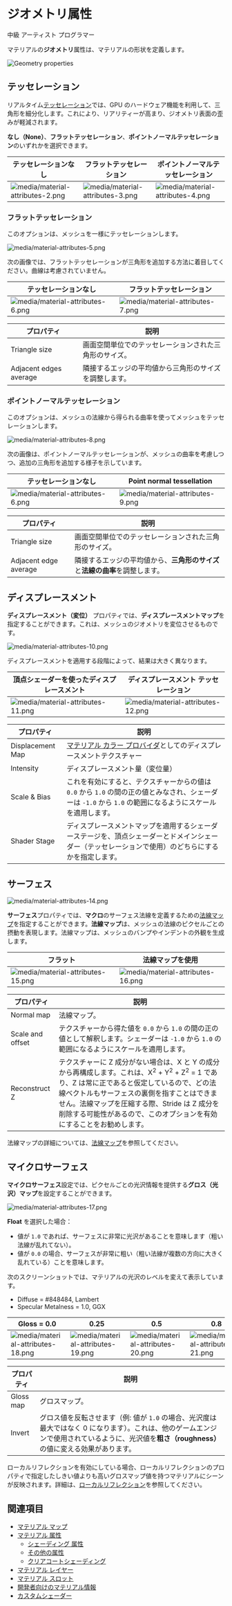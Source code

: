 # ジオメトリ属性
<!--
# Geometry attributes
-->

<span class="label label-doc-level">中級</span>
<span class="label label-doc-audience">アーティスト</span>
<span class="label label-doc-audience">プログラマー</span>
<!--
<span class="label label-doc-level">Intermediate</span>
<span class="label label-doc-audience">Artist</span>
<span class="label label-doc-audience">Programmer</span>
-->

マテリアルの**ジオメトリ**属性は、マテリアルの形状を定義します。
<!--
The material **geometry** attributes define the shape of a material.
-->

![Geometry properties](media/geometry-properties.png)

## テッセレーション
<!--
## Tessellation
-->

リアルタイム[テッセレーション](https://ja.wikipedia.org/wiki/%E3%83%86%E3%83%83%E3%82%BB%E3%83%AC%E3%83%BC%E3%82%B7%E3%83%A7%E3%83%B3)では、GPU のハードウェア機能を利用して、三角形を細分化します。これにより、リアリティーが高まり、ジオメトリ表面の歪みが軽減されます。
<!--
Real-time tessellation uses a HW feature of the GPU to massively subdivide triangles. This increases the realism and potential of deformations of the surface geometry.
-->

**なし（None）**、**フラットテッセレーション**、**ポイントノーマルテッセレーション**のいずれかを選択できます。
<!--
You can choose **none**, **flat tessellation**, or **point normal tessellation**.
-->

| テッセレーションなし | フラットテッセレーション　| ポイントノーマルテッセレーション
| --------------  | -------------- | -------------------- 
| ![media/material-attributes-2.png](media/material-attributes-2.png)  | ![media/material-attributes-3.png](media/material-attributes-3.png)  | ![media/material-attributes-4.png](media/material-attributes-4.png)

<!--
| No tessellation  | Flat tessellation | Point normal tessellation 
| --------------  | -------------- | -------------------- 
| ![media/material-attributes-2.png](media/material-attributes-2.png)  | ![media/material-attributes-3.png](media/material-attributes-3.png)  | ![media/material-attributes-4.png](media/material-attributes-4.png)
-->

### フラットテッセレーション
<!--
### Flat tessellation
-->

このオプションは、メッシュを一様にテッセレーションします。
<!--
This option tessellates the mesh uniformly.
-->

![media/material-attributes-5.png](media/material-attributes-5.png) 

次の画像では、フラットテッセレーションが三角形を追加する方法に着目してください。曲線は考慮されていません。
<!--
In the images below, notice how the flat tessellation adds extra triangles, but doesn't take the curve into account:
-->

| テッセレーションなし | フラットテッセレーション 
| ---------------- | ----------------- 
| ![media/material-attributes-6.png](media/material-attributes-6.png)  | ![media/material-attributes-7.png](media/material-attributes-7.png)   

<!--
| No tessellation  | Flat tessellation  
| ---------------- | ----------------- 
| ![media/material-attributes-6.png](media/material-attributes-6.png)  | ![media/material-attributes-7.png](media/material-attributes-7.png)   
-->

| プロパティ              | 説明
| ---------------------- | ------------
| Triangle size          | 画面空間単位でのテッセレーションされた三角形のサイズ。
| Adjacent edges average | 隣接するエッジの平均値から三角形のサイズを調整します。

<!--
| Property               | Description      
| ---------------------- | ------------
| Triangle size          | The size of a tessellated triangle in screen-space units
| Adjacent edges average | Adjust the triangle size values from the average of adjacent edges values 
-->

### ポイントノーマルテッセレーション
<!--
### Point normal tessellation
-->

このオプションは、メッシュの法線から得られる曲率を使ってメッシュをテッセレーションします。
<!--
This option tessellates the mesh using the curvature provided by the mesh normals.
-->

![media/material-attributes-8.png](media/material-attributes-8.png) 

次の画像は、ポイントノーマルテッセレーションが、メッシュの曲率を考慮しつつ、追加の三角形を追加する様子を示しています。
<!--
The images below show how point normal tessellation adds extra triangles while taking the curvature of the mesh into account:
-->

| テッセレーションなし | Point normal tessellation 
| ---------------|  ---------------------- |
| ![media/material-attributes-6.png](media/material-attributes-6.png)  |![media/material-attributes-9.png](media/material-attributes-9.png)         

<!--
| No tessellation | Point normal tessellation 
| ---------------|  ---------------------- |
| ![media/material-attributes-6.png](media/material-attributes-6.png)  |![media/material-attributes-9.png](media/material-attributes-9.png)         
-->

| プロパティ              | 説明
| ---------------------- | ------------
| Triangle size          | 画面空間単位でのテッセレーションされた三角形のサイズ。
| Adjacent edge average  | 隣接するエッジの平均値から、**三角形のサイズ**と**法線の曲率**を調整します。

<!--
| Property               | Description 
| ---------------------- | ------------
| Triangle size          | The size of a tessellated triangle in screen-space units
| Adjacent edge average | Adjust the **triangle size** and **normal curvature** values from the average of adjacent edge values
-->

## ディスプレースメント
<!--
## Displacement
-->

**ディスプレースメント（変位）** プロパティでは、**ディスプレースメントマップ**を指定することができます。これは、メッシュのジオメトリを変位させるものです。
<!--
Under the **Displacement** properties, you can specify **displacement map**. This displaces the geometry of the mesh.
-->

![media/material-attributes-10.png](media/material-attributes-10.png) 

ディスプレースメントを適用する段階によって、結果は大きく異なります。
<!--
Depending on the stage at which the displacement is applied, the results can be very different:
-->

| 頂点シェーダーを使ったディスプレースメント  | ディスプレースメント テッセレーション  
| ------| ----------------- |
| ![media/material-attributes-11.png](media/material-attributes-11.png)  | ![media/material-attributes-12.png](media/material-attributes-12.png)

<!--
| Displacement with vertex shader  | Tessellation with displacement  
| ------| ----------------- |
| ![media/material-attributes-11.png](media/material-attributes-11.png)  | ![media/material-attributes-12.png](media/material-attributes-12.png)
-->

| プロパティ        | 説明
| ---------------- | ------------ 
| Displacement Map | [マテリアル カラー プロバイダ](material-maps.md)としてのディスプレースメントテクスチャー
| Intensity        | ディスプレースメント量（変位量）
| Scale & Bias     | これを有効にすると、テクスチャーからの値は `0.0` から `1.0` の間の正の値とみなされ、シェーダーは `-1.0` から `1.0` の範囲になるようにスケールを適用します。
| Shader Stage     | ディスプレースメントマップを適用するシェーダーステージを、頂点シェーダーとドメインシェーダー（テッセレーションで使用）のどちらにするかを指定します。

<!--
| Property         | Description     
| ---------------- | ------------ 
| Displacement Map | The displacement texture as a [material color provider](material-maps.md) 
| Intensity        | The amount of displacement                                         
| Scale & Bias     | When enabled, the value coming from the texture is considered a positive value ranging from `0.0` to `1.0` and the shader applies a scale to get the range -1.0 to `1.0`
| Shader Stage     | Specify which shader stage the displacement map should be applied to: vertex shader or domain shader (used with tessellation)
-->

## サーフェス
<!--
## Surface
-->

![media/material-attributes-14.png](media/material-attributes-14.png) 

**サーフェス**プロパティでは、**マクロ**のサーフェス法線を定義するための[法線マップ](../textures/normal-maps.md)を指定することができます。**法線マップ**は、メッシュの法線のピクセルごとの摂動を表現します。法線マップは、メッシュのバンプやインデントの外観を生成します。
<!--
Under the **Surface** properties, you can define a [Normal maps](../textures/normal-maps.md) to define **macro** surface normals. The **normal map** provides per-pixel normal perturbation of the normal of the mesh. Normal maps create the appearance of bumps and indents in the mesh:
-->

| フラット | 法線マップを使用
| -----| ----------- 
| ![media/material-attributes-15.png](media/material-attributes-15.png)  | ![media/material-attributes-16.png](media/material-attributes-16.png)  

<!--
| Flat | Using a normal map   
| -----| ----------- 
| ![media/material-attributes-15.png](media/material-attributes-15.png)  | ![media/material-attributes-16.png](media/material-attributes-16.png)  
-->

| プロパティ    | 説明
| ------------ | ---------------
| Normal map   | 法線マップ。
| Scale and offset | テクスチャーから得た値を `0.0` から `1.0` の間の正の値として解釈します。シェーダーは `-1.0` から `1.0` の範囲になるようにスケールを適用します。
| Reconstruct Z    | テクスチャーに Z 成分がない場合は、X と Y の成分から再構成します。これは、X<sup>2</sup> + Y<sup>2</sup> + Z<sup>2</sup> = 1 であり、Z は常に正であると仮定しているので、どの法線ベクトルもサーフェスの裏側を指すことはできません。法線マップを圧縮する際、Stride は Z 成分を削除する可能性があるので、このオプションを有効にすることをお勧めします。

<!--
| Property     | Description 
| ------------ | ---------------
| Normal map   | The normal map color provider
| Scale and offset | Interpret values from the texture as positive values ranging from `0.0` to `1.0`. The shader applies a scale to get the range `-1.0` to `1.0`.
| Reconstruct Z    | If there's no Z component in the texture, reconstruct it from the X and Y components. This assumes that X<sup>2</sup> + Y<sup>2</sup> + Z<sup>2</sup> = 1 and that Z is always positive, so no normal vector can point to the back side of the surface. We recommend you enable this option, as Stride might remove the Z component when you compress normal maps.
-->

法線マップの詳細については、[法線マップ](../textures/normal-maps.md)を参照してください。
<!--
For more information about normal maps, see the [normal maps](../textures/normal-maps.md) page.
-->

## マイクロサーフェス
<!--
## Micro surface
-->

**マイクロサーフェス**設定では、ピクセルごとの光沢情報を提供する**グロス（光沢）マップ**を設定することができます。
<!--
Under the **Micro surface** setting, you can provide a **gloss map** to provide per-pixel information for gloss.
-->

![media/material-attributes-17.png](media/material-attributes-17.png)

**Float** を選択した場合：
<!--
If you select **Float**:
-->

- 値が `1.0` であれば、サーフェスに非常に光沢があることを意味します（粗い法線が乱れてない）。
- 値が `0.0` の場合、サーフェスが非常に粗い（粗い法線が複数の方向に大きく乱れている）ことを意味します。

<!--
- a value of `1.0` means the surface is highly glossy (the coarse normal isn't perturbed)
- a value of `0.0` means the surface is very rough (the coarse normal is highly perturbed in several directions)
-->

次のスクリーンショットでは、マテリアルの光沢のレベルを変えて表示しています。
<!--
The screenshots below show different levels of gloss on a material:
-->

- Diffuse = #848484, Lambert
- Specular Metalness = 1.0, GGX

<!--
- Diffuse = #848484, Lambert
- Specular Metalness = 1.0, GGX
-->

| Gloss = 0.0 | 0.25 | 0.5  | 0.8  | 1.0 
| ---------------- | ---- | ---- |----- | ---
| ![media/material-attributes-18.png](media/material-attributes-18.png)  | ![media/material-attributes-19.png](media/material-attributes-19.png)  | ![media/material-attributes-20.png](media/material-attributes-20.png)  | ![media/material-attributes-21.png](media/material-attributes-21.png)  | ![media/material-attributes-22.png](media/material-attributes-22.png)  

<!--
| Gloss = 0.0 | 0.25 | 0.5  | 0.8  | 1.0 
| ---------------- | ---- | ---- |----- | ---
| ![media/material-attributes-18.png](media/material-attributes-18.png)  | ![media/material-attributes-19.png](media/material-attributes-19.png)  | ![media/material-attributes-20.png](media/material-attributes-20.png)  | ![media/material-attributes-21.png](media/material-attributes-21.png)  | ![media/material-attributes-22.png](media/material-attributes-22.png)  
-->

| プロパティ      | 説明
| -------------- | ---------
| Gloss map      | グロスマップ。
| Invert         | グロス値を反転させます（例: 値が `1.0` の場合、光沢度は最大ではなく 0 になります）。これは、他のゲームエンジンで使用されているように、光沢値を**粗さ（roughness）** の値に変える効果があります。

<!--
| Property       | Description
| -------------- | -- |
| Gloss map | The gloss map color provider
| Invert         | Inverts the gloss value (eg a value of `1.0` produces zero gloss instead of maximum). This effectively turns the gloss value into a **roughness** value, as used in other game engines
-->

ローカルリフレクションを有効にしている場合、ローカルリフレクションのプロパティで指定したしきい値よりも高いグロスマップ値を持つマテリアルにシーンが反映されます。詳細は、[ローカルリフレクション](../post-effects/local-reflections.md)を参照してください。

<!--
If you have local reflections enabled, the scene is reflected in materials with a gloss map value higher than the threshold you specify in the local reflections properties. For more information, see [Local reflections](../post-effects/local-reflections.md).
-->

## 関連項目
<!--
## See also
-->

* [マテリアル マップ](material-maps.md)
* [マテリアル 属性](material-attributes.md)
    * [シェーディング 属性](shading-attributes.md)
    * [その他の属性](misc-attributes.md)
    * [クリアコートシェーディング](clear-coat-shading.md)
* [マテリアル レイヤー](material-layers.md)
* [マテリアル スロット](material-slots.md)
* [開発者向けのマテリアル情報](materials-for-developers.md)
* [カスタムシェーダー](../effects-and-shaders/custom-shaders.md)

<!--
* [Material maps](material-maps.md)
* [Material attributes](material-attributes.md)
    * [Shading attributes](shading-attributes.md)
    * [Misc attributes](misc-attributes.md)
    * [Clear-coat shading](clear-coat-shading.md)
* [Clear-coating shading](clear-coat-shading.md)
* [Material layers](material-layers.md)
* [Material slots](material-slots.md)
* [Materials for developers](materials-for-developers.md)
* [Custom shaders](../effects-and-shaders/custom-shaders.md)
-->
